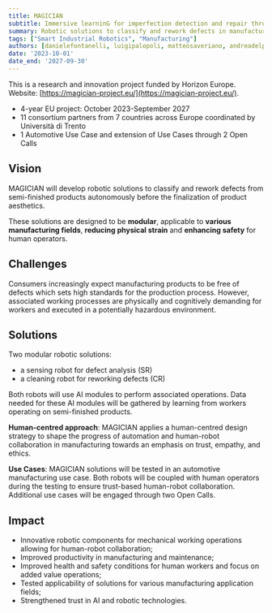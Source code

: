 ```yaml
---
title: MAGICIAN
subtitle: Immersive learninG for imperfection detection and repair through human-robot interaction.
summary: Robotic solutions to classify and rework defects in manufacturing.
tags: ["Smart Industrial Robotics", "Manufacturing"]
authors: [danielefontanelli, luigipalopoli, matteosaveriano, andreadelprete, marcoroveri, songqungao, matteodallevedove, elenabasei, gustavofuentevilla, veronicacampana]
date: '2023-10-01'
date_end: '2027-09-30'
---
```


This is a research and innovation project funded by Horizon Europe. Website: [https://magician-project.eu/](https://magician-project.eu/).

- 4-year EU project: October 2023-September 2027
- 11 consortium partners from 7 countries across Europe coordinated by Università di Trento
- 1 Automotive Use Case and extension of Use Cases through 2 Open Calls

## Vision

MAGICIAN will develop robotic solutions to classify and rework defects from semi-finished products autonomously before the finalization of product aesthetics.

These solutions are designed to be **modular**, applicable to **various manufacturing fields**, **reducing physical strain** and **enhancing safety** for human operators.

 

## Challenges

Consumers increasingly expect manufacturing products to be free of defects which sets high standards for the production process. However, associated working processes are physically and cognitively demanding for workers and executed in a potentially hazardous environment.

 

## Solutions

Two modular robotic solutions:
- a sensing robot for defect analysis (SR)
- a cleaning robot for reworking defects (CR) 

Both robots will use AI modules to perform associated operations. Data needed for these AI modules will be gathered by learning from workers operating on semi-finished products.

**Human-centred approach**: MAGICIAN applies a  human-centred design strategy to shape the progress of automation and human-robot collaboration in manufacturing towards an emphasis on trust, empathy, and ethics.

**Use Cases**: MAGICIAN solutions will be tested in an automotive manufacturing use case. Both robots will be coupled with human operators during the testing to ensure trust-based human-robot collaboration.  Additional use cases will be engaged through two Open Calls.

 

## Impact

- Innovative robotic components for mechanical working operations allowing for human-robot collaboration;
- Improved productivity in manufacturing and maintenance;
- Improved health and safety conditions for human workers and focus on added value operations;
- Tested applicability of solutions for various manufacturing application fields;
- Strengthened trust in AI and robotic technologies.
